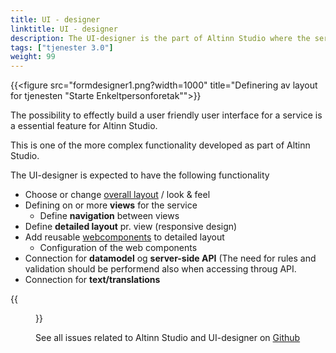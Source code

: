 ```yaml
---
title: UI - designer
linktitle: UI - designer
description: The UI-designer is the part of Altinn Studio where the service developer can create
tags: ["tjenester 3.0"]
weight: 99
---
```


{{<figure src="formdesigner1.png?width=1000" title="Definering av layout for tjenesten \"Starte Enkeltpersonforetak\"">}}

The possibility to effectly build a user friendly user interface for a service is a
essential feature for Altinn Studio. 

This is one of the more complex functionality developed as part of Altinn Studio.

The UI-designer is expected to have the following functionality

- Choose or change [overall layout](#overall-layout) / look & feel
- Defining on or more **views** for the service
  - Define **navigation** between views
- Define **detailed layout** pr. view (responsive design)
- Add reusable [webcomponents](#web-component) to detailed layout
  - Configuration of the web components
- Connection for **datamodel** og **server-side API** (The need for rules and validation should be performend also when accessing throug API.
- Connection for **text/translations**

{{<figure src="../ux-editor.gif?width=1000" title="Drag'n drop av web komponenter">}}

See all issues related to Altinn Studio and UI-designer on [Github](https://github.com/Altinn/altinn-studio/labels/ui-editor)


